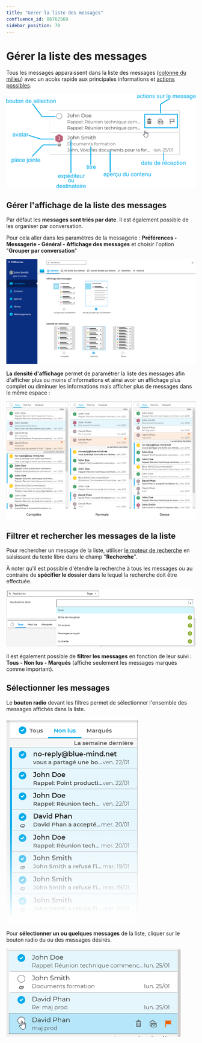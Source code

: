 ```yaml
---
title: "Gérer la liste des messages"
confluence_id: 86762569
sidebar_position: 70
---
```

# Gérer la liste des messages


Tous les messages apparaissent dans la liste des messages ([colonne du milieu](/Guide_de_l_utilisateur/La_messagerie/Découvrir_la_messagerie/)) avec un accès rapide aux principales informations et [actions possibles](/Guide_de_l_utilisateur/La_messagerie/Classer_et_suivre_les_messages/).


![](../../attachments/86762569/86764503.png)

## Gérer l'affichage de la liste des messages

Par défaut les **messages sont triés par date**. Il est également possible de les organiser par conversation.

Pour cela aller dans les paramètres de la messagerie : **Préférences - Messagerie - Général - Affichage des messages** et choisir l'option "**Grouper par conversation**"


![](../../attachments/86762569/86764502.png)


**La densité d'affichage** permet de paramétrer la liste des messages afin d'afficher plus ou moins d'informations et ainsi avoir un affichage plus complet ou diminuer les informations mais afficher plus de messages dans le même espace :

![](../../attachments/86762569/86764501.png)


## Filtrer et rechercher les messages de la liste

Pour rechercher un message de la liste, utiliser [le moteur de recherche](/Guide_de_l_utilisateur/Découvrir_la_solution_BlueMind/#utiliser-le-moteur-de-recherche) en saisissant du texte libre dans le champ "**Recherche**".

À noter qu'il est possible d'étendre la recherche à tous les messages ou au contraire de **spécifier le dossier** dans le lequel la recherche doit être effectuée.

![](../../attachments/86762569/86764500.png)

Il est également possible de **filtrer les messages** en fonction de leur suivi : **Tous - Non lus - Marqués** (affiche seulement les messages marqués comme important).


## Sélectionner les messages

Le **bouton radio** devant les filtres permet de sélectionner l'ensemble des messages affichés dans la liste.

![](../../attachments/86762569/86764499.png)


Pour **sélectionner un ou quelques messages** de la liste, cliquer sur le bouton radio du ou des messages désirés.

![](../../attachments/86762569/86764498.png)


